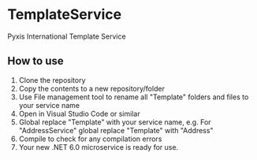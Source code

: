 # TemplateService
Pyxis International Template Service

## How to use

1. Clone the repository
2. Copy the contents to a new repository/folder
3. Use File management tool to rename all "Template" folders and files to your service name
4. Open in Visual Studio Code or similar
5. Global replace "Template" with your service name, e.g. For "AddressService" global replace "Template" with "Address"
6. Compile to check for any compilation errors
7. Your new .NET 6.0 microservice is ready for use.